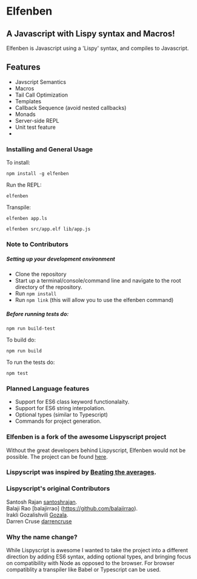 # Elfenben

## A Javascript with Lispy syntax and Macros!
Elfenben is Javascript using a 'Lispy' syntax, and compiles to Javascript.

## Features
* Javscript Semantics
* Macros
* Tail Call Optimization
* Templates
* Callback Sequence (avoid nested callbacks)
* Monads
* Server-side REPL
* Unit test feature
* 
### Installing and General Usage

To install: 

  `npm install -g elfenben`

Run the REPL:

  `elfenben`

Transpile:

  `elfenben app.ls`

  `elfenben src/app.elf lib/app.js`


### Note to Contributors

##### Setting up your development environment
* Clone the repository
* Start up a terminal/console/command line and navigate to the root directory of the repository.
* Run `npm install`
* Run `npm link` (this will allow you to use the elfenben command)

##### Before running tests do:

`npm run build-test`
  
To build do:

`npm run build`

To run the tests do:

`npm test`

### Planned Language features
* Support for ES6 class keyword functionalaity.
* Support for ES6 string interpolation.
* Optional types (similar to Typescript)
* Commands for project generation.

### Elfenben is a fork of the awesome Lispyscript project
Without the great developers behind Lispyscript, Elfenben would not be possible.
The project can be found [here](https://github.com/santoshrajan/lispyscript).

### Lispyscript was inspired by [Beating the averages](http://www.paulgraham.com/avg.html).

### Lispyscript's original Contributors

Santosh Rajan [santoshrajan](https://github.com/santoshrajan).   
Balaji Rao [balajirrao] (https://github.com/balajirrao).   
Irakli Gozalishvili [Gozala](https://github.com/Gozala).  
Darren Cruse [darrencruse](https://github.com/darrencruse)

### Why the name change?
While Lispyscript is awesome I wanted to take the project into a different direction by adding ES6 syntax, 
adding optional types, and bringing focus on compatibility with Node as opposed to the browser. For browser 
compatiblity a transpiler like Babel or Typescript can be used.